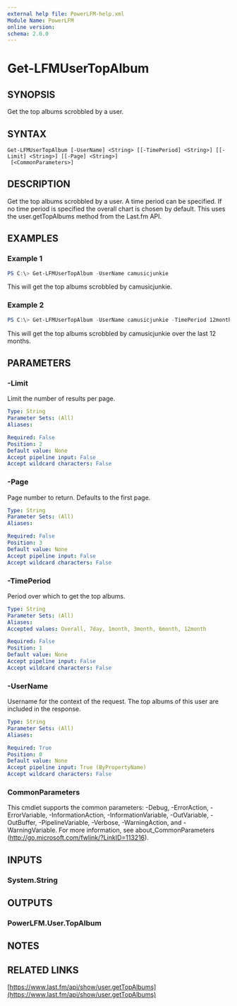 ```yaml
---
external help file: PowerLFM-help.xml
Module Name: PowerLFM
online version:
schema: 2.0.0
---
```


# Get-LFMUserTopAlbum

## SYNOPSIS
Get the top albums scrobbled by a user.

## SYNTAX

```
Get-LFMUserTopAlbum [-UserName] <String> [[-TimePeriod] <String>] [[-Limit] <String>] [[-Page] <String>]
 [<CommonParameters>]
```

## DESCRIPTION
Get the top albums scrobbled by a user. A time period can be specified. If no time period is specified the overall chart is chosen by default. This uses the user.getTopAlbums method from the Last.fm API.

## EXAMPLES

### Example 1
```powershell
PS C:\> Get-LFMUserTopAlbum -UserName camusicjunkie
```

This will get the top albums scrobbled by camusicjunkie.

### Example 2
```powershell
PS C:\> Get-LFMUserTopAlbum -UserName camusicjunkie -TimePeriod 12month
```

This will get the top albums scrobbled by camusicjunkie over the last 12 months.

## PARAMETERS

### -Limit
Limit the number of results per page.

```yaml
Type: String
Parameter Sets: (All)
Aliases:

Required: False
Position: 2
Default value: None
Accept pipeline input: False
Accept wildcard characters: False
```

### -Page
Page number to return. Defaults to the first page.

```yaml
Type: String
Parameter Sets: (All)
Aliases:

Required: False
Position: 3
Default value: None
Accept pipeline input: False
Accept wildcard characters: False
```

### -TimePeriod
Period over which to get the top albums.

```yaml
Type: String
Parameter Sets: (All)
Aliases:
Accepted values: Overall, 7day, 1month, 3month, 6month, 12month

Required: False
Position: 1
Default value: None
Accept pipeline input: False
Accept wildcard characters: False
```

### -UserName
Username for the context of the request. The top albums of this user are included in the response.

```yaml
Type: String
Parameter Sets: (All)
Aliases:

Required: True
Position: 0
Default value: None
Accept pipeline input: True (ByPropertyName)
Accept wildcard characters: False
```

### CommonParameters
This cmdlet supports the common parameters: -Debug, -ErrorAction, -ErrorVariable, -InformationAction, -InformationVariable, -OutVariable, -OutBuffer, -PipelineVariable, -Verbose, -WarningAction, and -WarningVariable.
For more information, see about_CommonParameters (http://go.microsoft.com/fwlink/?LinkID=113216).

## INPUTS

### System.String

## OUTPUTS

### PowerLFM.User.TopAlbum

## NOTES

## RELATED LINKS

[https://www.last.fm/api/show/user.getTopAlbums](https://www.last.fm/api/show/user.getTopAlbums)
